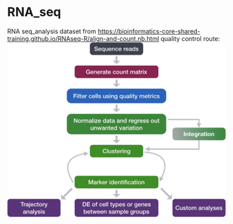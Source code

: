 # RNA_seq
RNA seq_analysis 
dataset from https://bioinformatics-core-shared-training.github.io/RNAseq-R/align-and-count.nb.html
quality control route:
![quality control](https://github.com/RuiqingW20/RNA_seq/blob/main/sc_workflow_2022.jpg)

